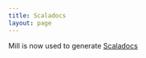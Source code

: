 ```yaml
---
title: Scaladocs
layout: page
---
```


Mill is now used to generate [Scaladocs]({{site.baseurl}}scaladoc/provingground/index.html)
